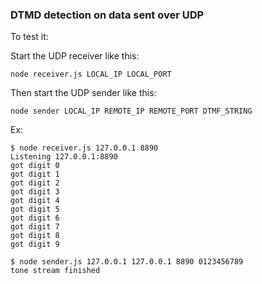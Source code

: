 ### DTMD detection on data sent over UDP

To test it:

Start the UDP receiver like this:
```
node receiver.js LOCAL_IP LOCAL_PORT
```

Then start the UDP sender like this:
```
node sender LOCAL_IP REMOTE_IP REMOTE_PORT DTMF_STRING
```


Ex:
```
$ node receiver.js 127.0.0.1 8890
Listening 127.0.0.1:8890
got digit 0
got digit 1
got digit 2
got digit 3
got digit 4
got digit 5
got digit 6
got digit 7
got digit 8
got digit 9
```

```
$ node sender.js 127.0.0.1 127.0.0.1 8890 0123456789
tone stream finished
```
